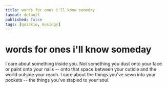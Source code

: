 ```yaml
---
title: words for ones i'll know someday
layout: default
published: false
tags: [quickie, musings]
---
```


# words for ones i'll know someday

I care about something inside you. Not something you dust onto your face or paint onto your nails -- onto that space between your cuticle and the world outside your reach. I care about the things you've sewn into your pockets -- the things you've stapled to your soul.